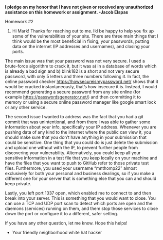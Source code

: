 <b>I pledge on my honor that I have not given or received any unauthorized assistance on this homework or assignment. -Jacob Elspas</b>

Homework #2

1) Hi Mark! Thanks for reaching out to me. I’d be happy to help you fix up some of the vulnerabilities of your site. There are three main things that I think would be the most beneficial in fixing, your passwords, putting data on the internet (IP addresses and usernames), and closing your ports.

The main issue was that your password was not very secure. I used a brute-force algorithm to crack it, but it was a) in a database of words which is already a bad sign and b) blink182 is a short and not very secure password, with only 5 letters and three numbers following it. In fact, the online password checker https://howsecureismypassword.net/ shows that it would be cracked instantaneously, that’s how insecure it is. Instead, I would recommend generating a secure password from any site online (for example https://passwordsgenerator.net/) and then committing it to memory or using a secure online password manager like google smart lock or any other service.

The second issue I wanted to address was the fact that you had a git commit that was unintentional, and from there I was able to gather some information about your info, specifically your IP address. Whenever you are pushing data of any kind to the internet where the public can view it, you should make sure that you don’t have anything in your submission that could be sensitive. One thing that you could do is just delete the submission and upload one without with the IP, to prevent further people from discovering your vulnerability. Alternatively, you could keep all your sensitive information in a test file that you keep locally on your machine and have the files that you want to push to GitHub refer to those private test files. Furthermore, you used your username “mnthomp22” almost exclusively for both your personal and business dealings, so if you make a different one for your server that is something else that you can and should keep private.

Lastly, you left port 1337 open, which enabled me to connect to and then break into your server. This is something that you would want to close. You can use a TCP and UDP port scan to detect which ports are open and the daemons (services) running on them, and them stop those services to close down the port or configure it to a different, safer setting. 

If you have any other question, let me know. Hope this helps!

- Your friendly neighborhood white hat hacker

